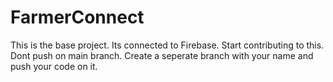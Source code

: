 # FarmerConnect
This is the base project. Its connected to Firebase. Start contributing to this. Dont push on main branch. Create a seperate branch with your name and push your code on it.
